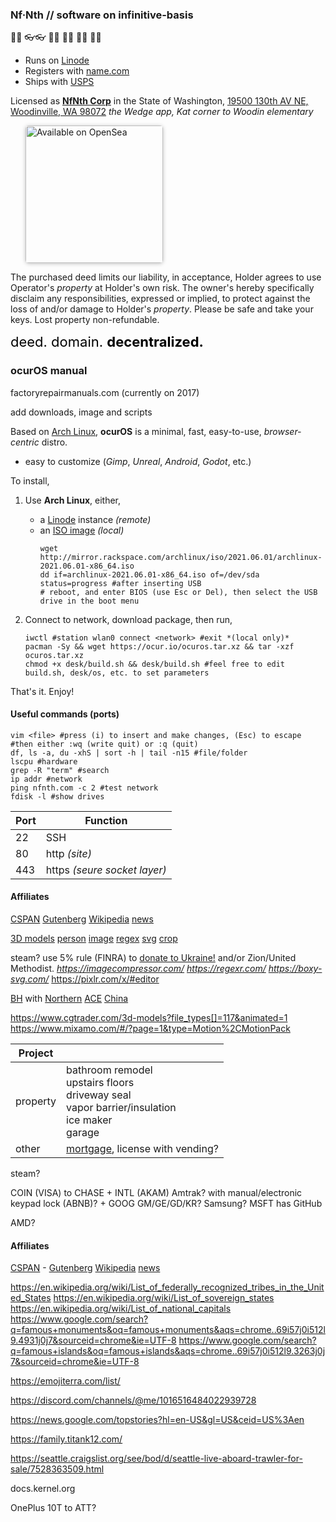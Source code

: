 
### Nf·Nth // software on infinitive-basis

🙂🙂 👓👓 🧤🧤 👖👖 🧦🧦 👟👟 

- Runs on [Linode](https://cloud.linode.com)
- Registers with [name.com](https://www.name.com)
- Ships with [USPS](https://www.usps.com/business/web-tools-apis/documentation-updates.htm)

Licensed as [**NfNth Corp**](https://secure.dor.wa.gov/) in the State of Washington, [19500 130th AV NE, Woodinville, WA 98072](https://blue.kingcounty.com/Assessor/eRealProperty/Dashboard.aspx?ParcelNbr=1428900123) *the Wedge app, Kat corner to Woodin elementary*

<a href="https://opensea.io/urland" title="Buy on OpenSea" target="_blank"><img style="margin-left:24px; width:220px; border-radius:5px; box-shadow: 0px 1px 6px rgba(0, 0, 0, 0.25);" src="https://storage.googleapis.com/opensea-static/Logomark/Badge%20-%20Available%20On%20-%20Light.png" alt="Available on OpenSea" /></a>

The purchased deed limits our liability, in acceptance, Holder agrees to use Operator's *property* at Holder's own risk. The owner's hereby specifically disclaim any responsibilities, expressed or implied, to protect against the loss of and/or damage to Holder's *property*. Please be safe and take your keys. Lost property non-refundable.

<div><span style="font-size:22px;color:black;">deed. domain. </span><span style="font-size:22px; color:black; font-weight:bold;">decentralized.</span></div>

### ocurOS manual

factoryrepairmanuals.com (currently on 2017)

add downloads, image and scripts

Based on [Arch Linux](https://archlinux.org), **ocurOS** is a minimal, fast, easy-to-use, *browser-centric* distro.

- easy to customize (*Gimp*, *Unreal*, *Android*, *Godot*, etc.)

To install,

1. Use **Arch Linux**, either,

   - a [Linode](https://linode.com) instance *(remote)*
   - an [ISO image](https://archlinux.org/download/) *(local)*
      ```
      wget http://mirror.rackspace.com/archlinux/iso/2021.06.01/archlinux-2021.06.01-x86_64.iso
      dd if=archlinux-2021.06.01-x86_64.iso of=/dev/sda status=progress #after inserting USB
      # reboot, and enter BIOS (use Esc or Del), then select the USB drive in the boot menu
      ```

1. Connect to network, download package, then run,

   ```
   iwctl #station wlan0 connect <network> #exit *(local only)*
   pacman -Sy && wget https://ocur.io/ocuros.tar.xz && tar -xzf ocuros.tar.xz 
   chmod +x desk/build.sh && desk/build.sh #feel free to edit build.sh, desk/os, etc. to set parameters
   ```

That's it. Enjoy!

#### Useful commands (ports)

```
vim <file> #press (i) to insert and make changes, (Esc) to escape
#then either :wq (write quit) or :q (quit)
df, ls -a, du -xhS | sort -h | tail -n15 #file/folder
lscpu #hardware
grep -R "term" #search
ip addr #network
ping nfnth.com -c 2 #test network
fdisk -l #show drives
```

|Port|Function|
|-|-|
|22|SSH|
|80|http *(site)*|
|443|https *(seure socket layer)*|


#### Affiliates

[CSPAN](https://www.c-span.org) [Gutenberg](http://www.gutenberg.org) [Wikipedia](https://www.wikipedia.org/wiki/Special:Random) [news](https://wikipedia.org/wiki/Main_Page)

[3D models](https://www.cgtrader.com/3d-models?file_types[]=117&animated=1) [person](https://www.mixamo.com/#/?page=1&type=Motion%2CMotionPack) [image](https://imagecompressor.com/) [regex](https://regexr.com/) [svg](https://boxy-svg.com/) [crop](https://pixlr.com/x/#editor)

steam?
use 5% rule (FINRA) to [donate to Ukraine!](https://engine.presearch.org/search?q=donate+to+ukraine) and/or Zion/United Methodist.  *https://imagecompressor.com/* *https://regexr.com/* *https://boxy-svg.com/* https://pixlr.com/x/#editor

[BH](https://www.bhphotovideo.com/) with [Northern](https://www.northerntool.com/) [ACE](https://www.acehardware.com/)
[China](https://www.made-in-china.com/products-search/hot-china-products/Intel_Tablet.html)

https://www.cgtrader.com/3d-models?file_types[]=117&animated=1
https://www.mixamo.com/#/?page=1&type=Motion%2CMotionPack

|Project||
|-|-|
|property|bathroom remodel<br/>upstairs floors<br/>driveway seal<br/>vapor barrier/insulation<br/>ice maker<br/>garage|
|other|[mortgage](loandepot.com), license with vending?|

steam?

COIN (VISA) to CHASE + INTL (AKAM) 
Amtrak? with manual/electronic keypad lock (ABNB)? + GOOG GM/GE/GD/KR? Samsung? MSFT has GitHub

AMD?

#### Affiliates

[CSPAN](https://www.c-span.org) - [Gutenberg](http://www.gutenberg.org) [Wikipedia](https://www.wikipedia.org/wiki/Special:Random) [news](https://wikipedia.org/wiki/Main_Page)

https://en.wikipedia.org/wiki/List_of_federally_recognized_tribes_in_the_United_States
https://en.wikipedia.org/wiki/List_of_sovereign_states
https://en.wikipedia.org/wiki/List_of_national_capitals
https://www.google.com/search?q=famous+monuments&oq=famous+monuments&aqs=chrome..69i57j0i512l9.4931j0j7&sourceid=chrome&ie=UTF-8
https://www.google.com/search?q=famous+islands&oq=famous+islands&aqs=chrome..69i57j0i512l9.3263j0j7&sourceid=chrome&ie=UTF-8

https://emojiterra.com/list/

https://discord.com/channels/@me/1016516484022939728

https://news.google.com/topstories?hl=en-US&gl=US&ceid=US%3Aen

https://family.titank12.com/

https://seattle.craigslist.org/see/bod/d/seattle-live-aboard-trawler-for-sale/7528363509.html


docs.kernel.org

OnePlus 10T to ATT?
